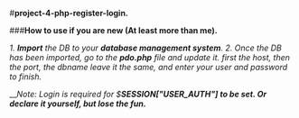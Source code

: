 #**project-4-php-register-login.**

###**How to use if you are new (At least more than me).**

*1. __Import__ the DB to your __database management system__.*
*2. Once the DB has been imported, go to the __pdo.php__ file and update it.
    first the host, then the port, the dbname leave it the same, and enter your user
    and password to finish.*

___Note: Login is required for $__SESSION["USER_AUTH"] to be set.
         Or declare it yourself, but lose the fun.___
